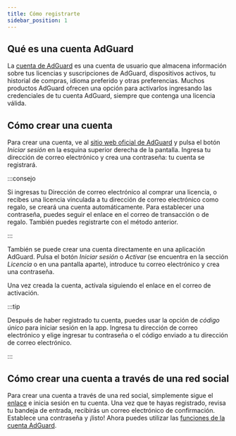 ```yaml
---
title: Cómo registrarte
sidebar_position: 1
---
```


## Qué es una cuenta AdGuard

La [cuenta de AdGuard](https://adguardaccount.com/) es una cuenta de usuario que almacena información sobre tus licencias y suscripciones de AdGuard, dispositivos activos, tu historial de compras, idioma preferido y otras preferencias. Muchos productos AdGuard ofrecen una opción para activarlos ingresando las credenciales de tu cuenta AdGuard, siempre que contenga una licencia válida.

## Cómo crear una cuenta

Para crear una cuenta, ve al [sitio web oficial de AdGuard](https://adguard.com/welcome.html) y pulsa el botón *Iniciar sesión* en la esquina superior derecha de la pantalla. Ingresa tu dirección de correo electrónico y crea una contraseña: tu cuenta se registrará.

:::consejo

Si ingresas tu Dirección de correo electrónico al comprar una licencia, o recibes una licencia vinculada a tu dirección de correo electrónico como regalo, se creará una cuenta automáticamente. Para establecer una contraseña, puedes seguir el enlace en el correo de transacción o de regalo. También puedes registrarte con el método anterior.

:::

También se puede crear una cuenta directamente en una aplicación AdGuard. Pulsa el botón *Iniciar sesión* o *Activar* (se encuentra en la sección *Licencia* o en una pantalla aparte), introduce tu correo electrónico y crea una contraseña.

Una vez creada la cuenta, actívala siguiendo el enlace en el correo de activación.

:::tip

Después de haber registrado tu cuenta, puedes usar la opción de *código único* para iniciar sesión en la app. Ingresa tu dirección de correo electrónico y elige ingresar tu contraseña o el código enviado a tu dirección de correo electrónico.

:::

## Cómo crear una cuenta a través de una red social

Para crear una cuenta a través de una red social, simplemente sigue el [enlace](https://auth.adguardaccount.com/login.html) e inicia sesión en tu cuenta. Una vez que te hayas registrado, revisa tu bandeja de entrada, recibirás un correo electrónico de confirmación. Establece una contraseña y ¡listo! Ahora puedes utilizar las [funciones de la cuenta AdGuard](https://adguard.com/kb/general/account/features/).
